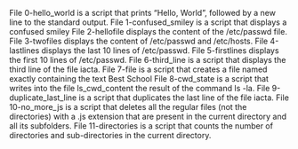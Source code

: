 File 0-hello_world is a script that prints “Hello, World”, followed by a new line to the standard output.
File 1-confused_smiley is a script that displays a confused smiley
File 2-hellofile displays the content of the /etc/passwd file.
File 3-twofiles displays the content of /etc/passwd and /etc/hosts.
File 4-lastlines displays the last 10 lines of /etc/passwd.
File 5-firstlines displays the first 10 lines of /etc/passwd.
File 6-third_line is a script that displays the third line of the file iacta.
File 7-file is a script that creates a file named exactly containing the text Best School
File 8-cwd_state is a script that writes into the file ls_cwd_content the result of the command ls -la.
File 9-duplicate_last_line is a script that duplicates the last line of the file iacta.
File 10-no_more_js is a script that deletes all the regular files (not the directories) with a .js extension that are present in the current directory and all its subfolders.
File 11-directories is a script that counts the number of directories and sub-directories in the current directory.
